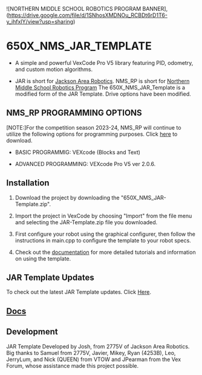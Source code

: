 ![NORTHERN MIDDLE SCHOOL ROBOTICS PROGRAM BANNER],(https://drive.google.com/file/d/1SNhosXMDNOu_RCBDt6rD1T6-y_ihfxIY/view?usp=sharing)
# 650X_NMS_JAR_TEMPLATE

* A simple and powerful VexCode Pro V5 library featuring PID, odometry, and custom motion algorithms.
  
* JAR is short for [Jackson Area Robotics](https://github.com/JacksonAreaRobotics). NMS_RP is short for [Northern Middle School Robotics Program](https://sites.google.com/pulaski.kyschools.us/nms-robotics/front) The 650X_NMS_JAR_Template is a modified form of the JAR Template. Drive options have been modified.

## NMS_RP PROGRAMMING OPTIONS
[NOTE:]For the competition season 2023-24, NMS_RP will continue to utilize the following options for programming purposes. Click [here](https://www.vexrobotics.com/vexcode/install/v5) to download. 

*  BASIC PROGRAMMIG: VEXcode (Blocks and Text)
  
*  ADVANCED PROGRAMMING: VEXcode Pro V5 ver 2.0.6. 



## Installation
1. Download the project by downloading the "650X_NMS_JAR-Template.zip". 

2. Import the project in VexCode by choosing "Import" from the file menu and selecting the JAR-Template.zip file you downloaded.

3. First configure your robot using the graphical configurer, then follow the instructions in main.cpp to configure the template to your robot specs.

4. Check out the [documentation](https://jacksonarearobotics.github.io/JAR-Template/) for more detailed tutorials and information on using the template.

## JAR Template Updates
To check out the latest JAR Template updates. Click [Here](https://github.com/JacksonAreaRobotics/JAR-Template/releases/tag/v1.1.2).

## [Docs](https://jacksonarearobotics.github.io/JAR-Template/)

## Development
JAR Template Developed by Josh, from 2775V of Jackson Area Robotics. Big thanks to Samuel from 2775V, Javier, Mikey, Ryan (4253B), Leo, JerryLum, and Nick (QUEEN) from VTOW and JPearman from the Vex Forum, whose assistance made this project possible.
